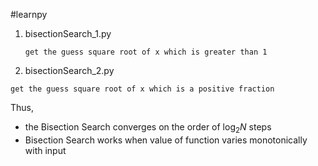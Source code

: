 #learnpy 


1. bisectionSearch_1.py 

    `get the guess square root of x which is greater than 1`
    
2. bisectionSearch_2.py

`get the guess square root of x which is a positive fraction`

Thus, 
* the Bisection Search converges on the order of $\log_2 N$ steps
* Bisection Search works when value of function varies monotonically with input
